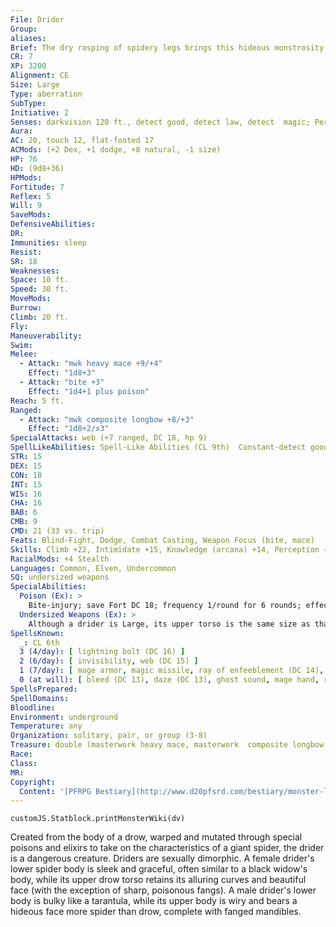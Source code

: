```yaml
---
File: Drider
Group: 
aliases: 
Brief: The dry rasping of spidery legs brings this hideous monstrosity into view-a nightmarish, centaurian fusion of drow and spider.
CR: 7
XP: 3200
Alignment: CE
Size: Large
Type: aberration
SubType: 
Initiative: 2
Senses: darkvision 120 ft., detect good, detect law, detect  magic; Perception +15
Aura: 
AC: 20, touch 12, flat-footed 17
ACMods: (+2 Dex, +1 dodge, +8 natural, -1 size)
HP: 76
HD: (9d8+36)
HPMods: 
Fortitude: 7
Reflex: 5
Will: 9
SaveMods: 
DefensiveAbilities: 
DR: 
Immunities: sleep
Resist: 
SR: 18
Weaknesses: 
Space: 10 ft.
Speed: 30 ft.
MoveMods: 
Burrow: 
Climb: 20 ft.
Fly: 
Maneuverability: 
Swim: 
Melee: 
  - Attack: "mwk heavy mace +9/+4"
    Effect: "1d8+3"
  - Attack: "bite +3"
    Effect: "1d4+1 plus poison"
Reach: 5 ft.
Ranged: 
  - Attack: "mwk composite longbow +8/+3"
    Effect: "1d8+2/x3"
SpecialAttacks: web (+7 ranged, DC 18, hp 9)
SpellLikeAbilities: Spell-Like Abilities (CL 9th)  Constant-detect good, detect law, detect magic At will-dancing lights, darkness, faerie fire  1/day-clairaudience/clairvoyance, deeper darkness, dispel magic, levitate, suggestion (DC 16)
STR: 15
DEX: 15
CON: 18
INT: 15
WIS: 16
CHA: 16
BAB: 6
CMB: 9
CMD: 21 (33 vs. trip)
Feats: Blind-Fight, Dodge, Combat Casting, Weapon Focus (bite, mace)
Skills: Climb +22, Intimidate +15, Knowledge (arcana) +14, Perception +15, Spellcraft +14, Stealth +14
RacialMods: +4 Stealth
Languages: Common, Elven, Undercommon
SQ: undersized weapons
SpecialAbilities:
  Poison (Ex): >
    Bite-injury; save Fort DC 18; frequency 1/round for 6 rounds; effect 1d2 Str; cure 1 save. The save DC is Constitution-based.  Spells A drider casts spells as a 6th-level cleric, sorcerer, or wizard, but does not gain any other class abilities.
  Undersized Weapons (Ex): >
    Although a drider is Large, its upper torso is the same size as that of a Medium humanoid's upper torso. As a result, it wields weapons as if it were one size category smaller than its actual size (Medium for most driders).
SpellsKnown:
  _: CL 6th
  3 (4/day): [ lightning bolt (DC 16) ]
  2 (6/day): [ invisibility, web (DC 15) ]
  1 (7/day): [ mage armor, magic missile, ray of enfeeblement (DC 14), silent image (DC 14) ]
  0 (at will): [ bleed (DC 13), daze (DC 13), ghost sound, mage hand, ray of frost, read magic, resistance ]
SpellsPrepared: 
SpellDomains: 
Bloodline: 
Environment: underground
Temperature: any
Organization: solitary, pair, or group (3-8)
Treasure: double (masterwork heavy mace, masterwork  composite longbow [+2 Str] with 20 arrows, additional treasure)
Race: 
Class: 
MR: 
Copyright:
  Content: '[PFRPG Bestiary](http://www.d20pfsrd.com/bestiary/monster-listings/aberrations/drider)'
---
```

```dataviewjs
customJS.Statblock.printMonsterWiki(dv)
```
Created from the body of a drow, warped and mutated through special poisons and elixirs to take on the characteristics of a giant spider, the drider is a dangerous creature.  Driders are sexually dimorphic. A female drider's lower spider body is sleek and graceful, often similar to a black widow's body, while its upper drow torso retains its alluring curves and beautiful face (with the exception of sharp, poisonous fangs). A male drider's lower body is bulky like a tarantula, while its upper body is wiry and bears a hideous face more spider than drow, complete with fanged mandibles.
